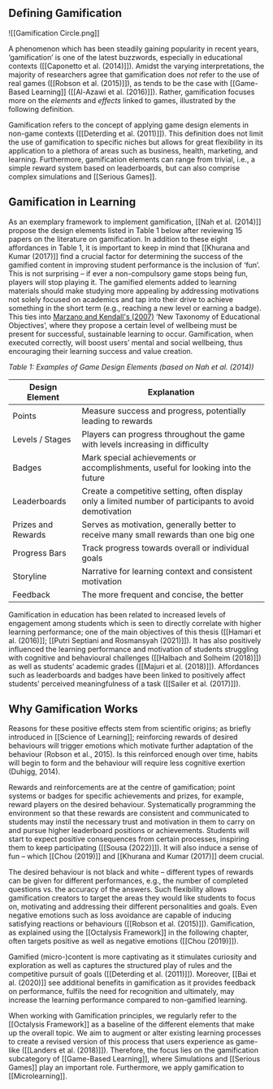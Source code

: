 ## Defining Gamification

![[Gamification Circle.png]]

A phenomenon which has been steadily gaining popularity in recent years, ‘gamification’ is one of the latest buzzwords, especially in educational contexts ([[Caponetto et al. (2014)]]). Amidst the varying interpretations, the majority of researchers agree that gamification does _not_ refer to the use of real games ([[Robson et al. (2015)]]), as tends to be the case with [[Game-Based Learning]] ([[Al-Azawi et al. (2016)]]). Rather, gamification focuses more on the _elements_ and _effects_ linked to games, illustrated by the following definition.

Gamification refers to the concept of applying game design elements in non-game contexts ([[Deterding et al. (2011)]]). This definition does not limit the use of gamification to specific niches but allows for great flexibility in its application to a plethora of areas such as business, health, marketing, and learning. Furthermore, gamification elements can range from trivial, i.e., a simple reward system based on leaderboards, but can also comprise complex simulations and [[Serious Games]].

## Gamification in Learning

As an exemplary framework to implement gamification, [[Nah et al. (2014)]] propose the design elements listed in Table 1 below after reviewing 15 papers on the literature on gamification. In addition to these eight affordances in Table 1, it is important to keep in mind that [[Khurana and Kumar (2017)]] find a crucial factor for determining the success of the gamified content in improving student performance is the inclusion of ‘fun’. This is not surprising – if ever a non-compulsory game stops being fun, players will stop playing it. The gamified elements added to learning materials should make studying more appealing by addressing motivations not solely focused on academics and tap into their drive to achieve something in the short term (e.g., reaching a new level or earning a badge). This ties into [Marzano and Kendall's (2007)](Marzano%20and%20Kendall%20(2007).md) ‘New Taxonomy of Educational Objectives’, where they propose a certain level of wellbeing must be present for successful, sustainable learning to occur. Gamification, when executed correctly, will boost users’ mental and social wellbeing, thus encouraging their learning success and value creation.

*Table 1: Examples of Game Design Elements (based on Nah et al. (2014))*

| **Design Element** | **Explanation**                                                                                      |
| ------------------ | ---------------------------------------------------------------------------------------------------- |
| Points             | Measure success and progress, potentially leading to rewards                                         |
| Levels / Stages    | Players can progress throughout the game with levels increasing in difficulty                        |
| Badges             | Mark special achievements or accomplishments, useful for looking into the future                     |
| Leaderboards       | Create a competitive setting, often display only a limited number of participants to avoid demotivation |
| Prizes and Rewards | Serves as motivation, generally better to receive many small rewards than one big one                |
| Progress Bars      | Track progress towards overall or individual goals                                                   |
| Storyline          | Narrative for learning context and consistent motivation                                             |
| Feedback           | The more frequent and concise, the better                                                            |

Gamification in education has been related to increased levels of engagement among students which is seen to directly correlate with higher learning performance; one of the main objectives of this thesis ([[Hamari et al. (2016)]]; [[Putri Septiani and Rosmansyah (2021)]]). It has also positively influenced the learning performance and motivation of students struggling with cognitive and behavioural challenges ([[Halbach and Solheim (2018)]]) as well as students’ academic grades ([[Majuri et al. (2018)]]). Affordances such as leaderboards and badges have been linked to positively affect students’ perceived meaningfulness of a task ([[Sailer et al. (2017)]]).
## Why Gamification Works
Reasons for these positive effects stem from scientific origins; as briefly introduced in [[Science of Learning]]; reinforcing rewards of desired behaviours will trigger emotions which motivate further adaptation of the behaviour (Robson et al., 2015). Is this reinforced enough over time, habits will begin to form and the behaviour will require less cognitive exertion (Duhigg, 2014). 

Rewards and reinforcements are at the centre of gamification; point systems or badges for specific achievements and prizes, for example, reward players on the desired behaviour. Systematically programming the environment so that these rewards are consistent and communicated to students may instil the necessary trust and motivation in them to carry on and pursue higher leaderboard positions or achievements. Students will start to expect positive consequences from certain processes, inspiring them to keep participating ([[Sousa (2022)]]). It will also induce a sense of fun – which [[Chou (2019)]] and [[Khurana and Kumar (2017)]] deem crucial.

The desired behaviour is not black and white – different types of rewards can be given for different performances, e.g., the number of completed questions vs. the accuracy of the answers. Such flexibility allows gamification creators to target the areas they would like students to focus on, motivating and addressing their different personalities and goals. Even negative emotions such as loss avoidance are capable of inducing satisfying reactions or behaviours ([[Robson et al. (2015)]]). Gamification, as explained using the [[Octalysis Framework]] in the following chapter, often targets positive as well as negative emotions ([[Chou (2019)]]).

Gamified (micro-)content is more captivating as it stimulates curiosity and exploration as well as captures the structured play of rules and the competitive pursuit of goals ([[Deterding et al. (2011)]]). Moreover, [[Bai et al. (2020)]] see additional benefits in gamification as it provides feedback on performance, fulfils the need for recognition and ultimately, may increase the learning performance compared to non-gamified learning.

When working with Gamification principles, we regularly refer to the [[Octalysis Framework]] as a baseline of the different elements that make up the overall topic. We aim to augment or alter existing learning processes to create a revised version of this process that users experience as game-like ([[Landers et al. (2018)]]). Therefore, the focus lies on the gamification subcategory of [[Game-Based Learning]], where Simulations and [[Serious Games]] play an important role. Furthermore, we apply gamification to [[Microlearning]].
